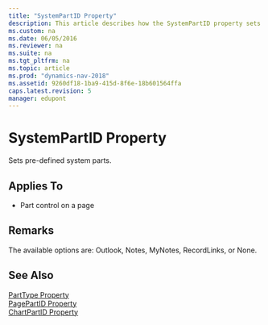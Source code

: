 ```yaml
---
title: "SystemPartID Property"
description: This article describes how the SystemPartID property sets pre-defined system parts as well as what the property can be applied to.
ms.custom: na
ms.date: 06/05/2016
ms.reviewer: na
ms.suite: na
ms.tgt_pltfrm: na
ms.topic: article
ms.prod: "dynamics-nav-2018"
ms.assetid: 9260df18-1ba9-415d-8f6e-18b601564ffa
caps.latest.revision: 5
manager: edupont
---
```

# SystemPartID Property
Sets pre-defined system parts.  
  
## Applies To  
  
-   Part control on a page  
  
## Remarks  
 The available options are: Outlook, Notes, MyNotes, RecordLinks, or None.  
  
## See Also  
 [PartType Property](PartType-Property.md)   
 [PagePartID Property](PagePartID-Property.md)   
 [ChartPartID Property](ChartPartID-Property.md)